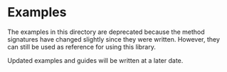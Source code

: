 # Examples

The examples in this directory are deprecated because the method
signatures have changed slightly since they were written. However,
they can still be used as reference for using this library.

Updated examples and guides will be written at a later date.

